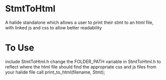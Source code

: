 StmtToHtml
==========

A halide standalone which allows a user to print their stmt to an html file, with linked js and css to allow better readability


To Use
==========
include StmtToHtml.h
change the FOLDER_PATH variable in StmtToHtml.h to reflect where the html file should find the appropriate css and js files
from your halide file call print_to_html(filename, Stmt);
